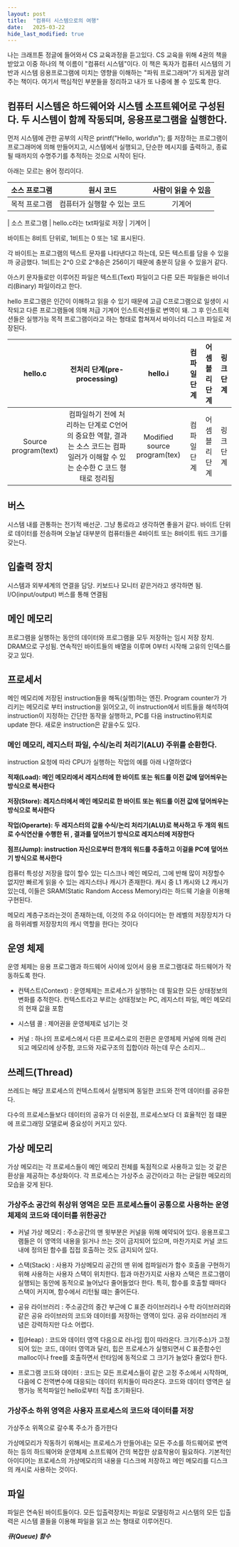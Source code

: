 ```yaml
---
layout: post
title:  "컴퓨터 시스템으로의 여행"
date:   2025-03-22
hide_last_modified: true
---
```


나는 크래프톤 정글에 들어와서 CS 교육과정을 듣고있다. CS 교육을 위해 4권의 책을 받았고 이중 하나의 책 이름이 "컴퓨터 시스템"이다. 이 책은 독자가 컴퓨터 시스템의 기반과 시스템 응용프로그램에 미치는 영향을 이해하는 "파워 프로그래머"가 되게끔 알려주는 책이다. 여기서 핵심적인 부분들을 정리하고 내가 또 나중에 볼 수 있도록 한다.

## 컴퓨터 시스템은 하드웨어와 시스템 소프트웨어로 구성된다. 두 시스템이 함께 작동되며, 응용프로그램을 실행한다.


먼저 시스템에 관한 공부의 시작은 printf("Hello, world\n"); 를 저장하는 프로그램이 프로그래머에 의해 만들어지고, 시스템에서 실행되고, 단순한 메시지를 출력하고, 종료될 때까지의 수명주기를 추적하는 것으로 시작이 된다.

아래는 모르는 용어 정리이다.

| 소스 프로그램 | 원시 코드 | 사람이 읽을 수 있음 |
|:---:|:---:|:---:|
| 목적 프로그램 | 컴퓨터가 실행할 수 있는 코드 | 기계어 |


| 소스 프로그램 | hello.c라는 txt파일로 저장 | 기계어 |

바이트는 8비트 단위로, 1비트는 0 또는 1로 표시된다.

각 바이트는 프로그램의 텍스트 문자를 나타낸다고 하는데, 모든 텍스트를 담을 수 있을까 궁금했다. 1비트는 2^0 으로 2^8승은 256이기 때문에 충분히 담을 수 있을거 같다.

아스키 문자들로만 이루어진 파일은 텍스트(Text) 파일이고 다른 모든 파일들은 바이너리(Binary) 파일이라고 한다.

hello 프로그램은 인간이 이해하고 읽을 수 있기 때문에 고급 C프로그램으로 일생이 시작되고 다른 프로그램들에 의해 저급 기계어 인스트럭션들로 변역이 돼. 그 후 인스트럭션들은 실행가능 목적 프로그램이라고 하는 형태로 합쳐져서 바이너리 디스크 파일로 저장된다.

| hello.c              | 전처리 단계(pre-processing)                                                                                           | hello.i                         | 컴파일 단계 | 어셈블리 단계 | 링크 단계 |
|:---:                 |:---:                                                                                                                 |:---:                     |:---:|:---:|:---:|
| Source program(text) | 컴파일하기 전에 처리하는 단계로 C언어의 중요한 역할, 결과는 소스 코드는 컴파일러가 이해할 수 있는 순수한 C 코드 형태로 정리됨 | Modified source program(tex)                     | 컴파일 단계 | 어셈블리 단계 | 링크 단계 |


## 버스

시스템 내를 관통하는 전기적 배선군. 그냥 통로라고 생각하면 좋을거 같다. 바이트 단위로 데이터를 전송하며 오늘날 대부분의 컴퓨터들은 4바이트 또는 8바이트 워드 크기를 갖는다.

## 입출력 장치

시스템과 외부세계의 연결을 담당. 키보드나 모니터 같은거라고 생각하면 됨. I/O(input/output) 버스를 통해 연결됨

## 메인 메모리

프로그램을 실행하는 동안의 데이터와 프로그램을 모두 저장하는 임시 저장 장치. DRAM으로 구성됨. 연속적인 바이트들의 배열을 이루며 0부터 시작해 고유의 인덱스를 갖고 있다.

## 프로세서

메인 메모리에 저장된 instruction들을 해독(실행)하는 엔진. Program counter가 가리키는 메모리로 부터 instruction을 읽어오고, 이 instruction에서 비트들을 해석하여 instruction이 지정하는 간단한 동작을 실행하고, PC를 다음 instructino위치로 update 한다. 새로운 instruction은 같을수도 있다.

### 메인 메모리, 레지스터 파일, 수식/논리 처리기(ALU) 주위를 순환한다.

instruction 요청에 따라 CPU가 실행하는 작업의 예를 아래 나열하였다

**적재(Load): 메인 메모리에서 레지스터에 한 바이트 또는 워드를 이전 값에 덮어씌우는 방식으로 복사한다**

**저장(Store): 레지스터에서 메인 메모리로 한 바이트 또는 워드를 이전 값에 덮어씌우는 방식으로 복사한다**

**작업(Operarte): 두 레지스터의 값을 수식/논리 처리기(ALU)로 복사하고 두 개의 워드로 수식연산을 수행한 뒤 , 결과를 덮어쓰기 방식으로 레지스터에 저장한다**

**점프(Jump): instruction 자신으로부터 한개의 워드를 추출하고 이걸을 PC에 덮어쓰기 방식으로 복사한다**


컴퓨터 특성상 저장을 많이 할수 있는 디스크나 메인 메모리, 그에 반해 많이 저장할수 없지만 빠르게 읽을 수 있는 레지스터나 캐시가 존재한다. 캐시 중 L1 캐시와 L2 캐시가 있는데, 이들은 SRAM(Static Random Access Memory)라는 하드웨 기술을 이용해 구현된다.

메모리 계층구조라는것이 존재하는데, 이것의 주요 아이디어는 한 레벨의 저장장치가 다음 하위레벨 저장장치의 캐시 역할을 한다는 것이다

## 운영 체제

운영 체제는 응용 프로그램과 하드웨어 사이에 있어서 응용 프로그램대로 하드웨어가 작동하도록 한다.

- 컨텍스트(Context) : 운영체제는 프로세스가 실행하는 데 필요한 모든 상태정보의 변화를 추적한다. 컨텍스트라고 부르는 상태정보는 PC, 레지스터 파일, 메인 메모리의 현재 값을 포함

- 시스템 콜 : 제어권을 운영체제로 넘기는 것

- 커널 : 하나의 프로세스에서 다른 프로세스로의 전환은 운영체제 커널에 의해 관리되고 메모리에 상주함, 코드와 자료구조의 집합이라 하는데 무슨 소리지...

## 쓰레드(Thread)

쓰레드는 해당 프로세스의 컨텍스트에서 실행되며 동일한 코드와 전역 데이터를 공유한다.

다수의 프로세스들보다 데이터의 공유가 더 쉬운점, 프로세스보다 더 효율적인 점 떄문에 프로그래밍 모델로써 중요성이 커지고 있다.

## 가상 메모리

가상 메모리는 각 프로세스들이 메인 메모리 전체를 독점적으로 사용하고 있는 것 같은 환상을 제공하는 추상화이다. 각 프로세스는 가상주소 공간이라고 하는 균일한 메모리의 모습을 갖게 된다.

### 가상주소 공간의 취상위 영역은 모든 프로세스들이 공통으로 사용하는 운영체제의 코드와 데이터를 위한공간

- 커널 가상 메모리 : 주소공간의 맨 윗부분은 커널을 위해 예약되어 있다. 응용프로그램들은 이 영역의 내용을 읽거나 쓰는 것이 금지되어 있으며, 마찬가지로 커널 코드 내에 정의된 함수를 집접 호출하는 것도 금지되어 있다.

- 스택(Stack) : 사용자 가상메모리 공간의 맨 위에 컴파일러가 함수 호출을 구현하기 위해 사용하는 사용자 스택이 위치한다. 힙과 마찬가지로 사용자 스택은 프로그램이 실행되는 동안에 동적으로 늘어났다 줄어들었다 한다. 특히, 함수를 호출할 때마다 스택이 커지며, 함수에서 리턴될 떄는 줄어든다.

- 공유 라이브러리 : 주소공간의 중간 부근에 C 표준 라이브러리나 수학 라이브러리와 같은 공유 라이브러의 코드와 데이터를 저장하는 영역이 있다. 공유 라이브러리 개념은 강력하지만 다소 어렵다.

- 힙(Heap) : 코드와 데이터 영역 다음으로 러나임 힙이 따라온다. 크기(주소)가 고정되어 있는 코드, 데이터 영역과 달리, 힙은 프로세스가 실행되면서 C 표준함수인 malloc이나 free를 호출하면서 런타임에 동적으로 그 크기가 늘었다 줄었다 한다.  

- 프로그램 코드와 데이터 : 코드는 모든 프로세스들이 같은 고정 주소에서 시작하며, 다음에 C 전역변수에 대응되는 데이터 위치들이 따라온다. 코드와 데이터 영역은 실행가능 목적파일인 hello로부터 직접 초기화된다.

### 가상주소 하위 영역은 사용자 프로세스의 코드와 데이터를 저장

가상주소 위쪽으로 갈수록 주소가 증가한다

가상메모리가 작동하기 위해서는 프로세스가 만들어내는 모든 주소를 하드웨어로 변역하는 등의 하드웨어와 운영체제 소프트웨어 간의 복잡한 상효작용이 필요하다. 기본적인 아이디어는 프로세스의 가상메모리의 내용을 디스크에 저장하고 메인 메모리를 디스크의 캐시로 사용하는 것이다.

## 파일
파일은 연속된 바이트들이다. 모든 입출력장치는 파일로 모델링하고 시스템의 모든 입출력은 시스템 콜들을 이용해 파일을 읽고 쓰는 형태로 이루어진다.

***큐(Queue) 함수***
